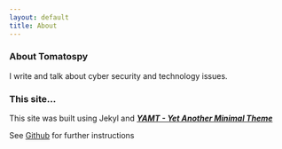 ```yaml
---
layout: default
title: About
---
```


### About Tomatospy

I write and talk about cyber security and technology issues.



### This site...
This site was built using Jekyl and 
[***YAMT - Yet Another Minimal Theme***](https://yamt.netlify.app/)

See [Github](https://github.com/PandaSekh/Jekyll-YAMT) for further instructions

